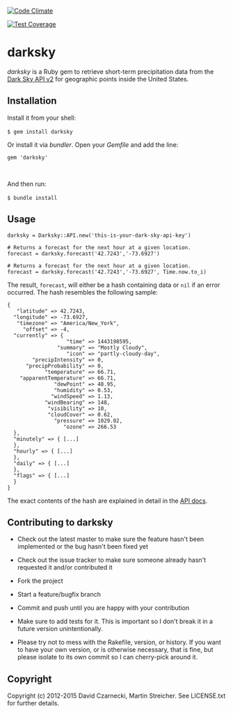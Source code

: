 [![Code Climate](https://codeclimate.com/github/martinstreicher/darksky-ruby/badges/gpa.svg)](https://codeclimate.com/github/martinstreicher/darksky-ruby)

[![Test Coverage](https://codeclimate.com/github/martinstreicher/darksky-ruby/badges/coverage.svg)](https://codeclimate.com/github/martinstreicher/darksky-ruby/coverage)


darksky
=======

*darksky* is a Ruby gem to retrieve short-term precipitation data from the [Dark
Sky API v2](<https://developer.forecast.io/docs/v2>) for geographic points
inside the United States.


Installation
------------

Install it from your shell:

`$ gem install darksky`
 

Or install it via *bundler*. Open your *Gemfile* and add the line:

~~~~~~~~~~~~~~~~~~~~~~~~~~~~~~~~~~~~~~~~~~~~~~~~~~~~~~~~~~~~~~~~~~~~~~~~~~~~~~~~
gem 'darksky'
~~~~~~~~~~~~~~~~~~~~~~~~~~~~~~~~~~~~~~~~~~~~~~~~~~~~~~~~~~~~~~~~~~~~~~~~~~~~~~~~
 

And then run:

`$ bundle install`
 

Usage
-----

~~~~~~~~~~~~~~~~~~~~~~~~~~~~~~~~~~~~~~~~~~~~~~~~~~~~~~~~~~~~~~~~~~~~~~~~~~~~~~~~
darksky = Darksky::API.new('this-is-your-dark-sky-api-key')

# Returns a forecast for the next hour at a given location.
forecast = darksky.forecast('42.7243','-73.6927')

# Returns a forecast for the next hour at a given location.
forecast = darksky.forecast('42.7243','-73.6927', Time.now.to_i)
~~~~~~~~~~~~~~~~~~~~~~~~~~~~~~~~~~~~~~~~~~~~~~~~~~~~~~~~~~~~~~~~~~~~~~~~~~~~~~~~

The result, `forecast`, will either be a hash containing data or `nil` if an
error occurred. The hash resembles the following sample:

~~~~~~~~~~~~~~~~~~~~~~~~~~~~~~~~~~~~~~~~~~~~~~~~~~~~~~~~~~~~~~~~~~~~~~~~~~~~~~~~
{
   "latitude" => 42.7243,
  "longitude" => -73.6927,
   "timezone" => "America/New_York",
     "offset" => -4,
  "currently" => {
                   "time" => 1443198595,
                "summary" => "Mostly Cloudy",
                   "icon" => "partly-cloudy-day",
        "precipIntensity" => 0,
      "precipProbability" => 0,
            "temperature" => 66.71,
    "apparentTemperature" => 66.71,
               "dewPoint" => 48.95,
               "humidity" => 0.53,
              "windSpeed" => 1.13,
            "windBearing" => 148,
             "visibility" => 10,
             "cloudCover" => 0.62,
               "pressure" => 1029.02,
                  "ozone" => 266.53
  },
  "minutely" => { [...]
  },
  "hourly" => { [...]
  },
  "daily" => { [...]
  },
  "flags" => { [...]
  }
}
~~~~~~~~~~~~~~~~~~~~~~~~~~~~~~~~~~~~~~~~~~~~~~~~~~~~~~~~~~~~~~~~~~~~~~~~~~~~~~~~

The exact contents of the hash are explained in detail in the [API
docs](<https://developer.forecast.io/docs/v2>).


Contributing to darksky
-----------------------

-   Check out the latest master to make sure the feature hasn't been implemented
    or the bug hasn't been fixed yet

-   Check out the issue tracker to make sure someone already hasn't requested it
    and/or contributed it

-   Fork the project

-   Start a feature/bugfix branch

-   Commit and push until you are happy with your contribution

-   Make sure to add tests for it. This is important so I don't break it in a
    future version unintentionally.

-   Please try not to mess with the Rakefile, version, or history. If you want
    to have your own version, or is otherwise necessary, that is fine, but
    please isolate to its own commit so I can cherry-pick around it.


Copyright
---------

Copyright (c) 2012-2015 David Czarnecki, Martin Streicher. See LICENSE.txt for
further details.

